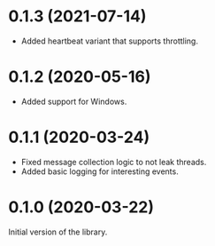 0.1.3 (2021-07-14)
==================

  * Added heartbeat variant that supports throttling.

0.1.2 (2020-05-16)
==================

  * Added support for Windows.

0.1.1 (2020-03-24)
==================

  * Fixed message collection logic to not leak threads.
  * Added basic logging for interesting events.

0.1.0 (2020-03-22)
==================

Initial version of the library.
